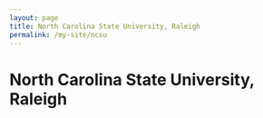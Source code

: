```yaml
---
layout: page
title: North Carolina State University, Raleigh
permalink: /my-site/ncsu
---
```

# North Carolina State University, Raleigh
